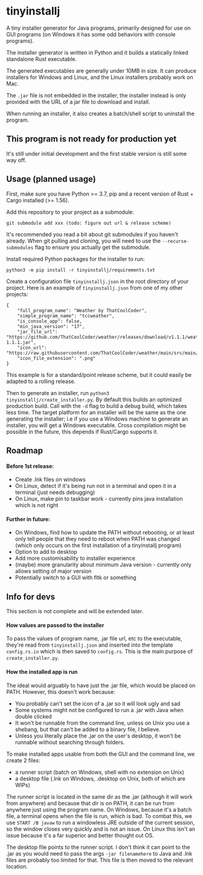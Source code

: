 # tinyinstallj

A tiny installer generator for Java programs, primarily designed for use on GUI programs (on Windows it has some odd behaviors with console programs).

The installer generator is written in Python and it builds a statically linked standalone Rust executable.

The generated executables are generally under 10MB in size. It can produce installers for Windows and Linux, and the Linux installers probably work on Mac.

The `.jar` file is not embedded in the installer, the installer instead is only provided with the URL of a jar file to download and install.

When running an installer, it also creates a batch/shell script to uninstall the program.

## This program is not ready for production yet

It's still under initial development and the first stable version is still some way off. 

## Usage (planned usage)

First, make sure you have Python >= 3.7, pip and a recent version of Rust + Cargo installed (>= 1.56).

Add this repository to your project as a submodule:
```
git submodule add xxx (todo: figure out url & release scheme)
```
It's recommended you read a bit about git submodules if you haven't already. When git pulling and cloning, you will need to use the `--recurse-submodules` flag to ensure you actually get the submodule.

Install required Python packages for the installer to run:
```
python3 -m pip install -r tinyinstallj/requirements.txt
```

Create a configuration file `tinyinstallj.json` in the root directory of your project. Here is an example of `tinyinstallj.json` from one of my other projects:
```
{
    "full_program_name": "Weather by ThatCoolCoder",
    "simple_program_name": "tccweather",
    "is_console_app": false,
    "min_java_version": "17",
    "jar_file_url": "https://github.com/ThatCoolCoder/weather/releases/download/v1.1.1/weather-1.1.1.jar",
    "icon_url": "https://raw.githubusercontent.com/ThatCoolCoder/weather/main/src/main/resources/icon.png",
    "icon_file_extension": ".png"
}
```
This example is for a standard/point release scheme, but it could easily be adapted to a rolling release.

Then to generate an installer, run `python3 tinyinstallj/create_installer.py`. By default this builds an optimized production build. Call with the `-d` flag to build a debug build, which takes less time. The target platform for an installer will be the same as the one generating the installer; i.e if you use a Windows machine to generate an installer, you will get a Windows executable. Cross compilation might be possible in the future, this depends if Rust/Cargo supports it.

## Roadmap

#### Before 1st release:

- Create .lnk files on windows
- On Linux, detect if it's being run not in a terminal and open it in a terminal (just needs debugging)
- On Linux, make pin to taskbar work - currently pins java installation which is not right

#### Further in future:

- On Windows, find how to update the PATH without rebooting, or at least only tell people that they need to reboot when PATH was changed (which only occurs on the first installation of a tinyinstallj program)
- Option to add to desktop
- Add more customisability to installer experience
- (maybe) more granularity about minimum Java version - currently only allows setting of major version
- Potentially switch to a GUI with fltk or something

## Info for devs

This section is not complete and will be extended later.

#### How values are passed to the installer

To pass the values of program name, .jar file url, etc to the executable, they're read from `tinyinstallj.json` and inserted into the template `config.rs.in` which is then saved to `config.rs`. This is the main purpose of `create_installer.py`.

#### How the installed app is run

The ideal would arguably to have just the .jar file, which would be placed on PATH. However, this doesn't work because:
- You probably can't set the icon of a .jar so it will look ugly and sad
- Some systems might not be configured to run a .jar with Java when double clicked
- It won't be runnable from the command line, unless on Unix you use a shebang, but that can't be added to a binary file, I believe.
- Unless you literally place the .jar on the user's desktop, it won't be runnable without searching through folders.

To make installed apps usable from both the GUI and the command line, we create 2 files:
- a runner script (batch on Windows, shell with no extension on Unix)
- a desktop file (.lnk on Windows, .desktop on Unix, both of which are WIPs)

The runner script is located in the same dir as the .jar (although it will work from anywhere) and because that dir is on PATH, it can be run from anywhere just using the program name. On Windows, because it's a batch file, a terminal opens when the file is run, which is bad. To combat this, we use `START /B javaw` to run a windowless JRE outside of the current session, so the window closes very quickly and is not an issue. On Linux this isn't an issue because it's a far superior and better thought out OS.

The desktop file points to the runner script. I don't think it can point to the .jar as you would need to pass the args `-jar filenamehere` to Java and .lnk files are probably too limited for that. This file is then moved to the relevant location.